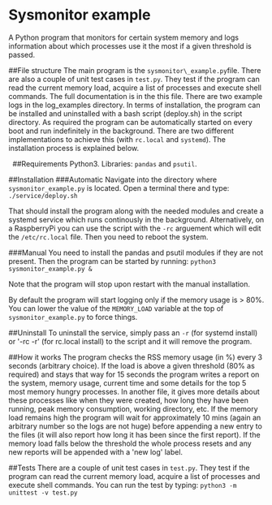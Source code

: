 # Sysmonitor example

A Python program that monitors for certain system memory and logs information about which processes use it the most if a given threshold is passed.



##File structure
The main program is the `sysmonitor\_example.py`file. There are also a couple of unit test cases in `test.py`. They test if the program can read the current memory load, acquire a list of processes and execute shell commands. The full documentation is in the this file. There are two example logs in the log\_examples directory. In terms of installation, the program can be installed and uninstalled with a bash script (deploy.sh) in the script directory. As required the program can be automatically started on every boot and run indefinitely in the background. There are two different implementations to achieve this (with `rc.local` and `systemd`). The installation process is explained below.

 
##Requirements
Python3. Libraries: `pandas` and `psutil`.

##Installation
###Automatic
Navigate into the directory where `sysmonitor_example.py` is located. Open a terminal there and type:
`./service/deploy.sh`

That should install the program along with the needed modules and create a systemd service which runs continously in the background.
Alternatively, on a RaspberryPi you can use the script with the `-rc` arguement which will edit the `/etc/rc.local` file. Then you need to reboot the system.

###Manual
You need to install the pandas and psutil modules if they are not present. Then the program can be started by running:
`python3 sysmonitor_example.py &` 

Note that the program will stop upon restart with the manual installation.

By default the program will start logging only if the memory usage is \> 80\%. You can lower the value of the `MEMORY_LOAD` variable at the top of `sysmonitor_example.py` to force things.

##Uninstall
To uninstall the service, simply pass an `-r` (for systemd install) or '-rc -r' (for rc.local install) to the script and it will remove the program. 


##How it works
The program checks the RSS memory usage (in %) every 3 seconds (arbitrary choice). If the load is above a given threshold (80% as required) and stays that way for 15 seconds the program writes a report on the system, memory usage, current time and some details for the top 5 most memory hungry processes. In another file, it gives more details about these processes like when they were created, how long they have been running, peak memory consumption, working directory, etc. If the memory load remains high the program will wait for approximately 10 mins (again an arbitrary number so the logs are not huge) before appending a new entry to the files (it will also report how long it has been since the first report). If the memory load falls below the threshold the whole process resets and any new reports will be appended with a 'new log' label.

##Tests
There are a couple of unit test cases in `test.py`. 
They test if the program can read the current memory load, acquire a list of processes and execute shell commands.
You can run the test by typing:
`python3 -m unittest -v test.py`

